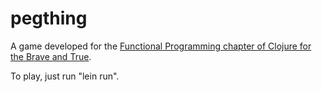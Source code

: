 # pegthing

A game developed for the
[Functional Programming chapter of Clojure for the Brave and True](http://www.braveclojure.com/functional-programming/#4__Peg_Thing_).

To play, just run "lein run".
